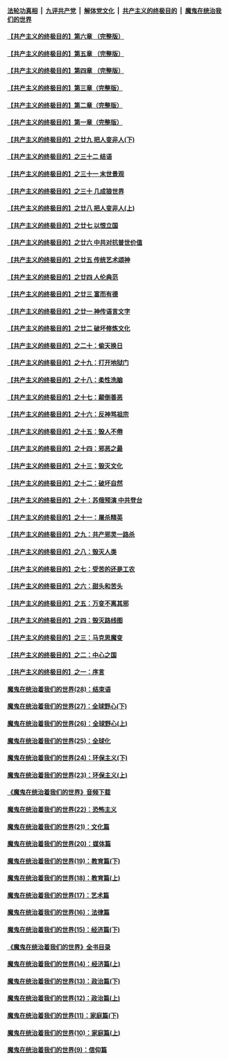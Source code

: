 ####  [法轮功真相](../../../../basic/blob/master/README.md?t=08181126) &nbsp;|&nbsp; [九评共产党](../../../../9ping.md/blob/master/README.md?t=08181126) &nbsp;|&nbsp; [解体党文化](../../../../jtdwh.md/blob/master/README.md?t=08181126)  &nbsp;|&nbsp; [共产主义的终极目的](../../../../gczydzjmd.md/blob/master/README.md?t=08181126) &nbsp;|&nbsp; [魔鬼在统治我们的世界](../../../../mgztzwmdsj.md/blob/master/README.md?t=08181126) 

#### [【共产主义的终极目的】第六章 （完整版）](../pages/nsc422/n11428913.md?t=08181126) 

#### [【共产主义的终极目的】第五章 （完整版）](../pages/nsc422/n11428912.md?t=08181126) 

#### [【共产主义的终极目的】第四章 （完整版）](../pages/nsc422/n11428907.md?t=08181126) 

#### [【共产主义的终极目的】第三章（完整版）](../pages/nsc422/n11428848.md?t=08181126) 

#### [【共产主义的终极目的】第二章（完整版）](../pages/nsc422/n11428831.md?t=08181126) 

#### [【共产主义的终极目的】第一章（完整版）](../pages/nsc422/n11417651.md?t=08181126) 

#### [【共产主义的终极目的】之廿九 把人变非人(下)](../pages/nsc422/n11344140.md?t=08181126) 

#### [【共产主义的终极目的】之三十二 结语](../pages/nsc422/n11360535.md?t=08181126) 

#### [【共产主义的终极目的】之三十一 末世景观](../pages/nsc422/n11351129.md?t=08181126) 

#### [【共产主义的终极目的】之三十 几成狼世界](../pages/nsc422/n11348280.md?t=08181126) 

#### [【共产主义的终极目的】之廿八 把人变非人(上)](../pages/nsc422/n11340492.md?t=08181126) 

#### [【共产主义的终极目的】之廿七 以恨立国](../pages/nsc422/n11336944.md?t=08181126) 

#### [【共产主义的终极目的】之廿六 中共对抗普世价值](../pages/nsc422/n11324785.md?t=08181126) 

#### [【共产主义的终极目的】之廿五 传统艺术颂神](../pages/nsc422/n11296396.md?t=08181126) 

#### [【共产主义的终极目的】之廿四 人伦典范](../pages/nsc422/n11296397.md?t=08181126) 

#### [【共产主义的终极目的】之廿三 富而有德](../pages/nsc422/n11283598.md?t=08181126) 

#### [【共产主义的终极目的】之廿一 神传语言文字](../pages/nsc422/n11263265.md?t=08181126) 

#### [【共产主义的终极目的】之廿二 破坏修炼文化](../pages/nsc422/n11245728.md?t=08181126) 

#### [【共产主义的终极目的】之二十：偷天换日](../pages/nsc422/n11238846.md?t=08181126) 

#### [【共产主义的终极目的】之十九：打开地狱门](../pages/nsc422/n11206376.md?t=08181126) 

#### [【共产主义的终极目的】之十八：柔性洗脑](../pages/nsc422/n11199994.md?t=08181126) 

#### [【共产主义的终极目的】之十七：颠倒善恶](../pages/nsc422/n11179782.md?t=08181126) 

#### [【共产主义的终极目的】之十六：反神骂祖宗](../pages/nsc422/n11166798.md?t=08181126) 

#### [【共产主义的终极目的】之十五：毁人不倦](../pages/nsc422/n11166792.md?t=08181126) 

#### [【共产主义的终极目的】之十四：邪恶之最](../pages/nsc422/n11150249.md?t=08181126) 

#### [【共产主义的终极目的】之十三：毁灭文化](../pages/nsc422/n11135227.md?t=08181126) 

#### [【共产主义的终极目的】之十二：破坏自然](../pages/nsc422/n11135214.md?t=08181126) 

#### [【共产主义的终极目的】之十：苏俄预演 中共登台](../pages/nsc422/n11118424.md?t=08181126) 

#### [【共产主义的终极目的】之十一：屠杀精英](../pages/nsc422/n11118442.md?t=08181126) 

#### [【共产主义的终极目的】之九：共产邪灵一路杀](../pages/nsc422/n11114139.md?t=08181126) 

#### [【共产主义的终极目的】之八：毁灭人类](../pages/nsc422/n11108503.md?t=08181126) 

#### [【共产主义的终极目的】之七：受苦的还是工农](../pages/nsc422/n11101809.md?t=08181126) 

#### [【共产主义的终极目的】之六：甜头和苦头](../pages/nsc422/n11096971.md?t=08181126) 

#### [【共产主义的终极目的】之五：万变不离其邪](../pages/nsc422/n11091285.md?t=08181126) 

#### [【共产主义的终极目的】之四：毁灭路线图](../pages/nsc422/n11086284.md?t=08181126) 

#### [【共产主义的终极目的】之三：马克思魔变](../pages/nsc422/n11061941.md?t=08181126) 

#### [【共产主义的终极目的】之二：中心之国](../pages/nsc422/n11047728.md?t=08181126) 

#### [【共产主义的终极目的】之一：序言](../pages/nsc422/n11086077.md?t=08181126) 

#### [魔鬼在统治着我们的世界(28)：结束语](../pages/nsc422/n10936246.md?t=08181126) 

#### [魔鬼在统治着我们的世界(27)：全球野心(下)](../pages/nsc422/n10928319.md?t=08181126) 

#### [魔鬼在统治着我们的世界(26)：全球野心(上)](../pages/nsc422/n10900318.md?t=08181126) 

#### [魔鬼在统治着我们的世界(25)：全球化](../pages/nsc422/n10788205.md?t=08181126) 

#### [魔鬼在统治着我们的世界(24)：环保主义(下)](../pages/nsc422/n10695307.md?t=08181126) 

#### [魔鬼在统治着我们的世界(23)：环保主义(上)](../pages/nsc422/n10688613.md?t=08181126) 

#### [《魔鬼在统治着我们的世界》音频下载](../pages/nsc422/n10635553.md?t=08181126) 

#### [魔鬼在统治着我们的世界(22)：恐怖主义](../pages/nsc422/n10614727.md?t=08181126) 

#### [魔鬼在统治着我们的世界(21)：文化篇](../pages/nsc422/n10597706.md?t=08181126) 

#### [魔鬼在统治着我们的世界(20)：媒体篇](../pages/nsc422/n10586579.md?t=08181126) 

#### [魔鬼在统治着我们的世界(19)：教育篇(下)](../pages/nsc422/n10564808.md?t=08181126) 

#### [魔鬼在统治着我们的世界(18)：教育篇(上)](../pages/nsc422/n10526970.md?t=08181126) 

#### [魔鬼在统治着我们的世界(17)：艺术篇](../pages/nsc422/n10499093.md?t=08181126) 

#### [魔鬼在统治着我们的世界(16)：法律篇](../pages/nsc422/n10485969.md?t=08181126) 

#### [魔鬼在统治着我们的世界(15)：经济篇(下)](../pages/nsc422/n10469975.md?t=08181126) 

#### [《魔鬼在统治着我们的世界》全书目录](../pages/nsc422/n10464261.md?t=08181126) 

#### [魔鬼在统治着我们的世界(14)：经济篇(上)](../pages/nsc422/n10457370.md?t=08181126) 

#### [魔鬼在统治着我们的世界(13)：政治篇(下)](../pages/nsc422/n10448270.md?t=08181126) 

#### [魔鬼在统治着我们的世界(12)：政治篇(上)](../pages/nsc422/n10444576.md?t=08181126) 

#### [魔鬼在统治着我们的世界(11)：家庭篇(下)](../pages/nsc422/n10440961.md?t=08181126) 

#### [魔鬼在统治着我们的世界(10)：家庭篇(上)](../pages/nsc422/n10435448.md?t=08181126) 

#### [魔鬼在统治着我们的世界(9)：信仰篇](../pages/nsc422/n10432159.md?t=08181126) 


